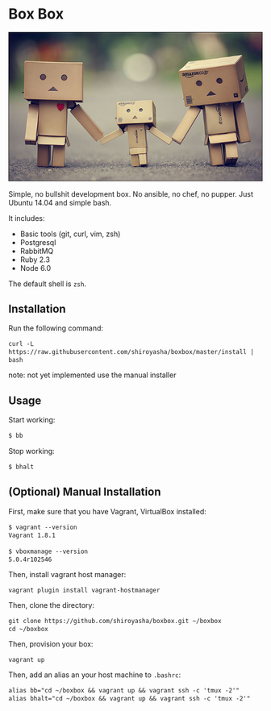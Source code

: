 # Box Box

![Box Box](docs/logo.jpg)

Simple, no bullshit development box. No ansible, no chef, no pupper. Just Ubuntu 14.04 and simple bash.

It includes:

- Basic tools (git, curl, vim, zsh)
- Postgresql
- RabbitMQ
- Ruby 2.3
- Node 6.0

The default shell is `zsh`.

## Installation

Run the following command:

```
curl -L https://raw.githubusercontent.com/shiroyasha/boxbox/master/install | bash
```

note: not yet implemented use the manual installer

## Usage

Start working:

``` bash
$ bb
```

Stop working:

``` bash
$ bhalt
```

## (Optional) Manual Installation

First, make sure that you have Vagrant, VirtualBox installed:

```
$ vagrant --version
Vagrant 1.8.1

$ vboxmanage --version
5.0.4r102546
```

Then, install vagrant host manager:

```
vagrant plugin install vagrant-hostmanager
```

Then, clone the directory:

```
git clone https://github.com/shiroyasha/boxbox.git ~/boxbox
cd ~/boxbox
```

Then, provision your box:

```
vagrant up
```

Then, add an alias an your host machine to `.bashrc`:

```
alias bb="cd ~/boxbox && vagrant up && vagrant ssh -c 'tmux -2'"
alias bhalt="cd ~/boxbox && vagrant up && vagrant ssh -c 'tmux -2'"
```
